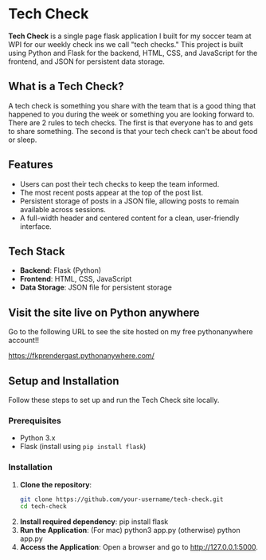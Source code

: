 # Tech Check

**Tech Check** is a single page flask application I built for my soccer team at WPI for our weekly check ins we call "tech checks." This project is built using Python and Flask for the backend, HTML, CSS, and JavaScript for the frontend, and JSON for persistent data storage.

## What is a Tech Check?

A tech check is something you share with the team that is a good thing that happened to you during the week or something you are looking forward to. There are 2 rules to tech checks. The first is that everyone has to and gets to share something. The second is that your tech check can't be about food or sleep. 

## Features

- Users can post their tech checks to keep the team informed.
- The most recent posts appear at the top of the post list.
- Persistent storage of posts in a JSON file, allowing posts to remain available across sessions.
- A full-width header and centered content for a clean, user-friendly interface.

## Tech Stack

- **Backend**: Flask (Python)
- **Frontend**: HTML, CSS, JavaScript
- **Data Storage**: JSON file for persistent storage

## Visit the site live on Python anywhere 

Go to the following URL to see the site hosted on my free pythonanywhere account!!

https://fkprendergast.pythonanywhere.com/ 

## Setup and Installation

Follow these steps to set up and run the Tech Check site locally.

### Prerequisites

- Python 3.x
- Flask (install using `pip install flask`)

### Installation

1. **Clone the repository**:
   ```bash
   git clone https://github.com/your-username/tech-check.git
   cd tech-check
2. **Install required dependency**:
   pip install flask
3. **Run the Application**:
   (For mac) python3 app.py
   (otherwise) python app.py
4. **Access the Application**:
   Open a browser and go to http://127.0.0.1:5000.
